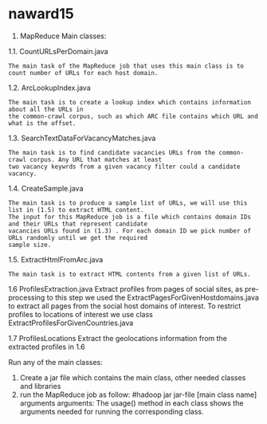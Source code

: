 naward15
========

1. MapReduce
Main classes:

1.1. CountURLsPerDomain.java

	The main task of the MapReduce job that uses this main class is to count number of URLs for each host domain. 
	

1.2. ArcLookupIndex.java

	The main task is to create a lookup index which contains information about all the URLs in 
	the common-crawl corpus, such as which ARC file contains which URL and what is the offset. 


1.3. SearchTextDataForVacancyMatches.java

	The main task is to find candidate vacancies URLs from the common-crawl corpus. Any URL that matches at least
	two vacancy keywrds from a given vacancy filter could a candidate vacancy.



1.4. CreateSample.java

	The main task is to produce a sample list of URLs, we will use this list in (1.5) to extract HTML content. 
	The input for this MapReduce job is a file which contains domain IDs and their URLs that represent candidate 
	vacancies URLs found in (1.3) . For each domain ID we pick number of URLs randomly until we get the required 
	sample size.
	
1.5. ExtractHtmlFromArc.java

	The main task is to extract HTML contents from a given list of URLs. 
	
	
1.6 ProfilesExtraction.java
	Extract profiles from pages of social sites, as pre-processing to this step we used the ExtractPagesForGivenHostdomains.java
	to extract all pages from the social host domains of interest. To restrict profiles to locations of interest we 
	use class ExtractProfilesForGivenCountries.java
	
	
1.7 ProfilesLocations
	Extract the geolocations information from the extracted profiles in 1.6

Run any of the main classes:
1) Create a jar file which contains the main class, other needed classes and libraries
2) run the MapReduce job as follow:
#hadoop jar jar-file [main class name] arguments
arguments: The usage() method in each class shows the arguments needed for running the corresponding class.

